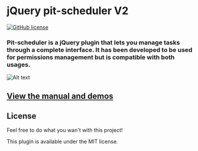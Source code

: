 # jQuery pit-scheduler V2
[![GitHub license](https://img.shields.io/badge/license-MIT-blue.svg)](https://raw.githubusercontent.com/payintech/jquery-easy-search-ui/master/LICENSE)
### Pit-scheduler is a jQuery plugin that lets you manage tasks through a complete interface. It has been developed to be used for permissions management but is compatible with both usages.

![Alt text](http://chuck-engine.fr/demos/pit-scheduler/demo/img/capture_1.PNG)

## [View the manual and demos](http://chuck-engine.fr/demos/pit-scheduler/demo/index.html)


## License

Feel free to do what you wan't with this project!

This plugin is available under the MIT license.
